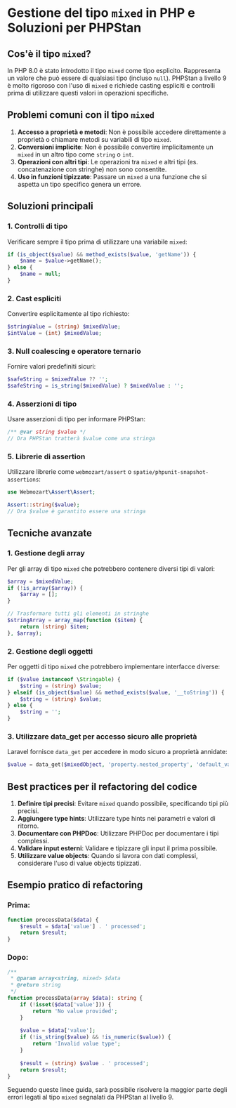 # Gestione del tipo `mixed` in PHP e Soluzioni per PHPStan

## Cos'è il tipo `mixed`?

In PHP 8.0 è stato introdotto il tipo `mixed` come tipo esplicito. Rappresenta un valore che può essere di qualsiasi tipo (incluso `null`). PHPStan a livello 9 è molto rigoroso con l'uso di `mixed` e richiede casting espliciti e controlli prima di utilizzare questi valori in operazioni specifiche.

## Problemi comuni con il tipo `mixed`

1. **Accesso a proprietà e metodi**: Non è possibile accedere direttamente a proprietà o chiamare metodi su variabili di tipo `mixed`.
2. **Conversioni implicite**: Non è possibile convertire implicitamente un `mixed` in un altro tipo come `string` o `int`.
3. **Operazioni con altri tipi**: Le operazioni tra `mixed` e altri tipi (es. concatenazione con stringhe) non sono consentite.
4. **Uso in funzioni tipizzate**: Passare un `mixed` a una funzione che si aspetta un tipo specifico genera un errore.

## Soluzioni principali

### 1. Controlli di tipo

Verificare sempre il tipo prima di utilizzare una variabile `mixed`:

```php
if (is_object($value) && method_exists($value, 'getName')) {
    $name = $value->getName();
} else {
    $name = null;
}
```

### 2. Cast espliciti

Convertire esplicitamente al tipo richiesto:

```php
$stringValue = (string) $mixedValue;
$intValue = (int) $mixedValue;
```

### 3. Null coalescing e operatore ternario

Fornire valori predefiniti sicuri:

```php
$safeString = $mixedValue ?? '';
$safeString = is_string($mixedValue) ? $mixedValue : '';
```

### 4. Asserzioni di tipo

Usare asserzioni di tipo per informare PHPStan:

```php
/** @var string $value */
// Ora PHPStan tratterà $value come una stringa
```

### 5. Librerie di assertion

Utilizzare librerie come `webmozart/assert` o `spatie/phpunit-snapshot-assertions`:

```php
use Webmozart\Assert\Assert;

Assert::string($value);
// Ora $value è garantito essere una stringa
```

## Tecniche avanzate

### 1. Gestione degli array

Per gli array di tipo `mixed` che potrebbero contenere diversi tipi di valori:

```php
$array = $mixedValue;
if (!is_array($array)) {
    $array = [];
}

// Trasformare tutti gli elementi in stringhe
$stringArray = array_map(function ($item) {
    return (string) $item;
}, $array);
```

### 2. Gestione degli oggetti

Per oggetti di tipo `mixed` che potrebbero implementare interfacce diverse:

```php
if ($value instanceof \Stringable) {
    $string = (string) $value;
} elseif (is_object($value) && method_exists($value, '__toString')) {
    $string = (string) $value;
} else {
    $string = '';
}
```

### 3. Utilizzare data_get per accesso sicuro alle proprietà

Laravel fornisce `data_get` per accedere in modo sicuro a proprietà annidate:

```php
$value = data_get($mixedObject, 'property.nested_property', 'default_value');
```

## Best practices per il refactoring del codice

1. **Definire tipi precisi**: Evitare `mixed` quando possibile, specificando tipi più precisi.
2. **Aggiungere type hints**: Utilizzare type hints nei parametri e valori di ritorno.
3. **Documentare con PHPDoc**: Utilizzare PHPDoc per documentare i tipi complessi.
4. **Validare input esterni**: Validare e tipizzare gli input il prima possibile.
5. **Utilizzare value objects**: Quando si lavora con dati complessi, considerare l'uso di value objects tipizzati.

## Esempio pratico di refactoring

### Prima:

```php
function processData($data) {
    $result = $data['value'] . ' processed';
    return $result;
}
```

### Dopo:

```php
/**
 * @param array<string, mixed> $data
 * @return string
 */
function processData(array $data): string {
    if (!isset($data['value'])) {
        return 'No value provided';
    }
    
    $value = $data['value'];
    if (!is_string($value) && !is_numeric($value)) {
        return 'Invalid value type';
    }
    
    $result = (string) $value . ' processed';
    return $result;
}
```

Seguendo queste linee guida, sarà possibile risolvere la maggior parte degli errori legati al tipo `mixed` segnalati da PHPStan al livello 9. 